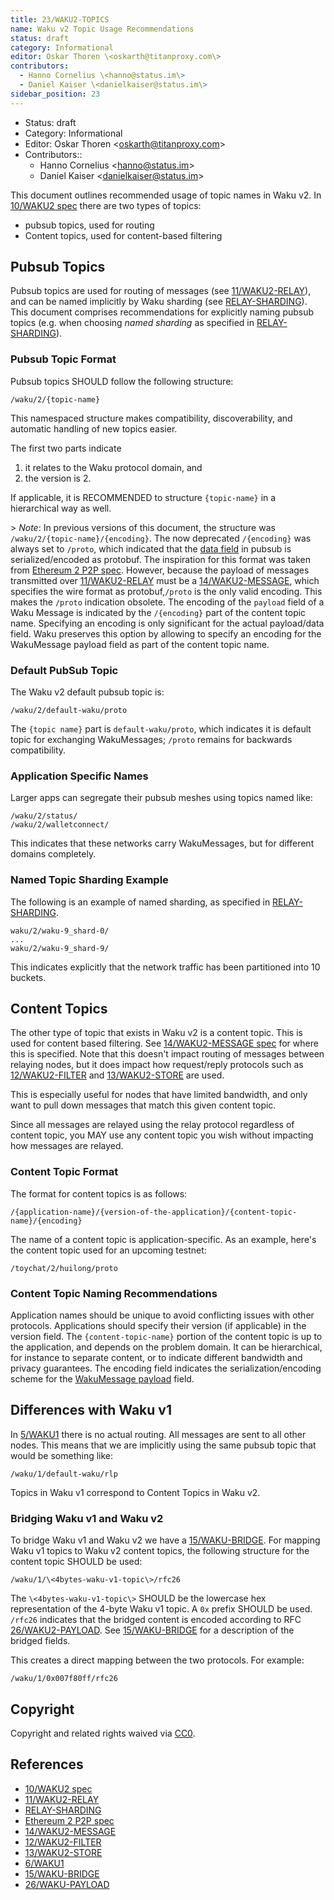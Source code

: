 ```yaml
---
title: 23/WAKU2-TOPICS
name: Waku v2 Topic Usage Recommendations
status: draft
category: Informational
editor: Oskar Thoren \<oskarth@titanproxy.com\>
contributors:
  - Hanno Cornelius \<hanno@status.im\>
  - Daniel Kaiser \<danielkaiser@status.im\>
sidebar_position: 23
---
```

- Status: draft
- Category: Informational
- Editor: Oskar Thoren \<oskarth@titanproxy.com\>
- Contributors::
  - Hanno Cornelius \<hanno@status.im\>
  - Daniel Kaiser \<danielkaiser@status.im\>

This document outlines recommended usage of topic names in Waku v2.
In [10/WAKU2 spec](../../standards/core/10/waku2.md) there are two types of topics:

- pubsub topics, used for routing
- Content topics, used for content-based filtering


## Pubsub Topics

Pubsub topics are used for routing of messages (see [11/WAKU2-RELAY](../../standards/core/11/relay.md)),
and can be named implicitly by Waku sharding (see [RELAY-SHARDING](https://github.com/waku-org/specs/blob/waku-RFC/standards/core/relay-sharding.md)).
This document comprises recommendations for explicitly naming pubsub topics (e.g. when choosing *named sharding* as specified in [RELAY-SHARDING](https://github.com/waku-org/specs/blob/waku-RFC/standards/core/relay-sharding.md)).

### Pubsub Topic Format

Pubsub topics SHOULD follow the following structure:

`/waku/2/{topic-name}`

This namespaced structure makes compatibility, discoverability, and automatic handling of new topics easier.

The first two parts indicate

1) it relates to the Waku protocol domain, and
2) the version is 2.

If applicable, it is RECOMMENDED to structure `{topic-name}` in a hierarchical way as well.

\> *Note*: In previous versions of this document, the structure was `/waku/2/{topic-name}/{encoding}`.
The now deprecated `/{encoding}` was always set to `/proto`,
which indicated that the [data field](../../standards/core/11/RELAY.md/#protobuf-definition) in pubsub is serialized/encoded as protobuf.
The inspiration for this format was taken from
[Ethereum 2 P2P spec](https://github.com/ethereum/eth2.0-specs/blob/dev/specs/phase0/p2p-interface.md#topics-and-messages).
However, because the payload of messages transmitted over [11/WAKU2-RELAY](../../standards/core/11/relay.md) must be a [14/WAKU2-MESSAGE](../../standards/core/14/message.md),
which specifies the wire format as protobuf,`/proto` is the only valid encoding.
This makes the `/proto` indication obsolete.
The encoding of the `payload` field of a Waku Message is indicated by the `/{encoding}` part of the content topic name.
Specifying an encoding is only significant for the actual payload/data field.
Waku preserves this option by allowing to specify an encoding for the WakuMessage payload field as part of the content topic name.

### Default PubSub Topic

The Waku v2 default pubsub topic is:

`/waku/2/default-waku/proto`

The `{topic name}` part is `default-waku/proto`, which indicates it is default topic for exchanging WakuMessages;
`/proto` remains for backwards compatibility.

### Application Specific Names

Larger apps can segregate their pubsub meshes using topics named like:

```
/waku/2/status/
/waku/2/walletconnect/
```

This indicates that these networks carry WakuMessages, but for different domains completely.

### Named Topic Sharding Example

The following is an example of named sharding, as specified in [RELAY-SHARDING](https://github.com/waku-org/specs/blob/waku-RFC/standards/core/relay-sharding.md).

```
waku/2/waku-9_shard-0/
...
waku/2/waku-9_shard-9/
```

This indicates explicitly that the network traffic has been partitioned into 10 buckets.

## Content Topics

The other type of topic that exists in Waku v2 is a content topic.
This is used for content based filtering.
See [14/WAKU2-MESSAGE spec](../../standards/core/14/message.md) for where this is specified.
Note that this doesn't impact routing of messages between relaying nodes,
but it does impact how request/reply protocols such as 
[12/WAKU2-FILTER](../../standards/core/12/filter.md) and [13/WAKU2-STORE](../../standards/core/13/store.md) are used.

This is especially useful for nodes that have limited bandwidth,
and only want to pull down messages that match this given content topic.

Since all messages are relayed using the relay protocol regardless of content topic,
you MAY use any content topic you wish without impacting how messages are relayed.

### Content Topic Format

The format for content topics is as follows:

`/{application-name}/{version-of-the-application}/{content-topic-name}/{encoding}`

The name of a content topic is application-specific.
As an example, here's the content topic used for an upcoming testnet:

`/toychat/2/huilong/proto`

### Content Topic Naming Recommendations

Application names should be unique to avoid conflicting issues with other protocols.
Applications should specify their version (if applicable) in the version field.
The `{content-topic-name}` portion of the content topic is up to the application,
and depends on the problem domain.
It can be hierarchical, for instance to separate content, or to indicate different bandwidth and privacy guarantees.
The encoding field indicates the serialization/encoding scheme for the [WakuMessage payload](../../standards/core/14/message.md/#payloads) field.

## Differences with Waku v1

In [5/WAKU1](../../deprecated/5/waku0.md) there is no actual routing.
All messages are sent to all other nodes.
This means that we are implicitly using the same pubsub topic that would be something like:

```
/waku/1/default-waku/rlp
```

Topics in Waku v1 correspond to Content Topics in Waku v2.

### Bridging Waku v1 and Waku v2

To bridge Waku v1 and Waku v2 we have a [15/WAKU-BRIDGE](../../standards/core/15/bridge.md).
For mapping Waku v1 topics to Waku v2 content topics,
the following structure for the content topic SHOULD be used:

```
/waku/1/\<4bytes-waku-v1-topic\>/rfc26
```

The `\<4bytes-waku-v1-topic\>` SHOULD be the lowercase hex representation of the 4-byte Waku v1 topic.
A `0x` prefix SHOULD be used.
`/rfc26` indicates that the bridged content is encoded according to RFC [26/WAKU2-PAYLOAD](../../standards/application/26/payload.md).
See [15/WAKU-BRIDGE](../../standards/core/15/bridge.md) for a description of the bridged fields.

This creates a direct mapping between the two protocols.
For example:

```
/waku/1/0x007f80ff/rfc26
```

## Copyright

Copyright and related rights waived via
[CC0](https://creativecommons.org/publicdomain/zero/1.0/).

## References

* [10/WAKU2 spec](../../standards/core/10/waku2.md)
* [11/WAKU2-RELAY](../../standards/core/11/relay.md)
* [RELAY-SHARDING](https://github.com/waku-org/specs/blob/waku-RFC/standards/core/relay-sharding.md)
* [Ethereum 2 P2P spec](https://github.com/ethereum/eth2.0-specs/blob/dev/specs/phase0/p2p-interface.md#topics-and-messages)
* [14/WAKU2-MESSAGE](../../standards/core/14/message.md)
* [12/WAKU2-FILTER](../../standards/core/12/filter.md)
* [13/WAKU2-STORE](../../standards/core/13/store.md)
* [6/WAKU1](../../deprecated/5/waku0.md)
* [15/WAKU-BRIDGE](../../standards/core/15/bridge.md)
* [26/WAKU-PAYLOAD](../../standards/application/26/payload.md)
